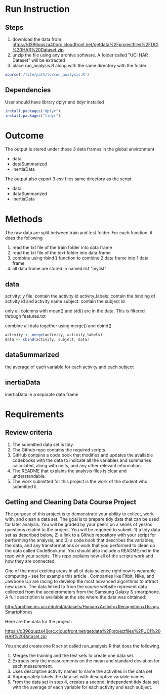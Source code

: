 Run Instruction
===============

Steps
-----

1. download the data from https://d396qusza40orc.cloudfront.net/getdata%2Fprojectfiles%2FUCI%20HAR%20Dataset.zip
2. unzip the file using any archive software. A folder called "UCI HAR Dataset" will be extracted
3. place run_analysis.R along with the same directory with the folder

```R
source('/file/path/to/run_analysis.R')
```

Dependencies
------------

User should have library dplyr and tidyr installed

```R
install.packages("dplyr")
install.packages("tidyr")
```

Outcome
=======

The output is stored under these 3 data frames
in the global environment

- data
- dataSummarized
- inertiaData

The output also export 3 csv files same directory as the script

- data
- dataSummarized
- inertiaData

Methods
=======

The raw data are split between train and test folder. For each function, it does the following

1. read the txt file of the train folder into data frame
2. read the txt file of the text folder into data frame
3. combine using rbind() function to combine 2 data frame into 1 data frame
4. all data frame are stored in named list "mylist"

data
----

activity: y file. contain the activity id
activity_labels: contain the binding of activity id and activity name
subject: contain the subject id

only all columns with mean() and std() are in the data.
This is filtered through features.txt

combine all data together using merge() and cbind()

```R
activity <- merge(activity, activity_labels)
data <- cbind(activity, subject, data)
```

dataSummarized
--------------

the average of each variable for each activity and each subject

inertiaData
-----------

inertiaData in a separate data frame

Requirements
============

Review criteria
---------------

1. The submitted data set is tidy.
2. The Github repo contains the required scripts.
3. GitHub contains a code book that modifies and updates the available codebooks with the data to indicate all the variables and summaries calculated, along with units, and any other relevant information.
4. The README that explains the analysis files is clear and understandable.
5. The work submitted for this project is the work of the student who submitted it.

Getting and Cleaning Data Course Project
----------------------------------------

The purpose of this project is to demonstrate your ability to collect, work with, and clean a data set. The goal is to prepare tidy data that can be used for later analysis. You will be graded by your peers on a series of yes/no questions related to the project. You will be required to submit: 1) a tidy data set as described below, 2) a link to a Github repository with your script for performing the analysis, and 3) a code book that describes the variables, the data, and any transformations or work that you performed to clean up the data called CodeBook.md. You should also include a README.md in the repo with your scripts. This repo explains how all of the scripts work and how they are connected.

One of the most exciting areas in all of data science right now is wearable computing - see for example this article . Companies like Fitbit, Nike, and Jawbone Up are racing to develop the most advanced algorithms to attract new users. The data linked to from the course website represent data collected from the accelerometers from the Samsung Galaxy S smartphone. A full description is available at the site where the data was obtained:

http://archive.ics.uci.edu/ml/datasets/Human+Activity+Recognition+Using+Smartphones

Here are the data for the project:

https://d396qusza40orc.cloudfront.net/getdata%2Fprojectfiles%2FUCI%20HAR%20Dataset.zip

You should create one R script called run_analysis.R that does the following.

1. Merges the training and the test sets to create one data set.
2. Extracts only the measurements on the mean and standard deviation for each measurement.
3. Uses descriptive activity names to name the activities in the data set
4. Appropriately labels the data set with descriptive variable names.
5. From the data set in step 4, creates a second, independent tidy data set with the average of each variable for each activity and each subject.
